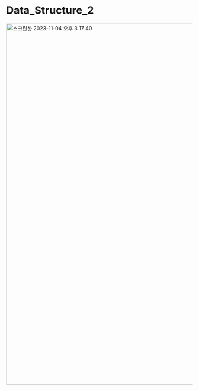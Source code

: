 # Data_Structure_2
<img width="973" alt="스크린샷 2023-11-04 오후 3 17 40" src="https://github.com/KIMMIN5/Data_Structure_2/assets/121488861/4902ee60-ec1e-4c01-a2bf-563b1d89086f">
